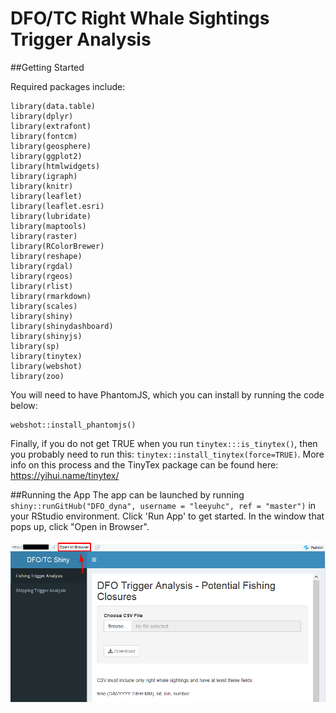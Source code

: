 # DFO/TC Right Whale Sightings Trigger Analysis

##Getting Started

Required packages include:

```
library(data.table)
library(dplyr)
library(extrafont)
library(fontcm)
library(geosphere)
library(ggplot2)
library(htmlwidgets)
library(igraph)
library(knitr)
library(leaflet)
library(leaflet.esri)
library(lubridate)
library(maptools)
library(raster)
library(RColorBrewer)
library(reshape)
library(rgdal)
library(rgeos)
library(rlist)
library(rmarkdown)
library(scales)
library(shiny)
library(shinydashboard)
library(shinyjs)
library(sp)
library(tinytex)
library(webshot)
library(zoo)
```
You will need to have PhantomJS, which you can install by running the code below:
```
webshot::install_phantomjs()
```

Finally, if you do not get TRUE when you run `tinytex:::is_tinytex()`, then you probably need to run this: `tinytex::install_tinytex(force=TRUE)`. More info on this process and the TinyTex package can be found here: https://yihui.name/tinytex/

##Running the App
The app can be launched by running `shiny::runGitHub("DFO_dyna", username = "leeyuhc", ref = "master")` in your RStudio environment. Click 'Run App' to get started. In the window that pops up, click "Open in Browser".


![](./visual_instructions/browser.png)
